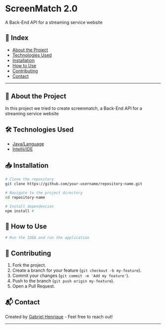 # ScreenMatch 2.0

A Back-End API for a streaming service website

## 📌 Index

- [About the Project](#-about-the-project)
- [Technologies Used](#-technologies-used)
- [Installation](#-installation)
- [How to Use](#-how-to-use)
- [Contributing](#-contributing)
- [Contact](#-contact)

---

## 🚀 About the Project

In this project we tried to create screenmatch, a Back-End API for a streaming service website

## 🛠 Technologies Used

- [Java/Language](https://www.java.com/pt-BR/)
- [Intellij/IDE](https://www.jetbrains.com/pt-br/idea/)

## 📥 Installation

```bash
# Clone the repository
git clone https://github.com/your-username/repository-name.git

# Navigate to the project directory
cd repository-name

# Install dependencies 
npm install #
```

## 🚀 How to Use

```bash
# Run the IDEA and run the application

```

## 🤝 Contributing

1. Fork the project.
2. Create a branch for your feature (`git checkout -b my-feature`).
3. Commit your changes (`git commit -m 'Add my feature'`).
4. Push to the branch (`git push origin my-feature`).
5. Open a Pull Request.

## 📬 Contact

Created by [Gabriel Henrique](https://github.com/GabrielCNovaesDev) - Feel free to reach out!

---
